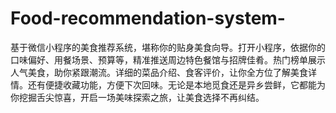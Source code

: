 # Food-recommendation-system-
基于微信小程序的美食推荐系统，堪称你的贴身美食向导。打开小程序，依据你的口味偏好、用餐场景、预算等，精准推送周边特色餐馆与招牌佳肴。热门榜单展示人气美食，助你紧跟潮流。详细的菜品介绍、食客评价，让你全方位了解美食详情。还有便捷收藏功能，方便下次回味。无论是本地觅食还是异乡尝鲜，它都能为你挖掘舌尖惊喜，开启一场美味探索之旅，让美食选择不再纠结。 
